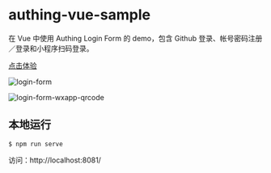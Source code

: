 # authing-vue-sample

在 Vue 中使用 Authing Login Form 的 demo，包含 Github 登录、帐号密码注册／登录和小程序扫码登录。

[点击体验](https://sample.authing.cn)

![login-form](https://cdn.authing.cn/sdk/guide/image/authing-login-form.png)

![login-form-wxapp-qrcode](https://cdn.authing.cn/sdk/guide/image/authing-login-form-wx-qrcode.png)

## 本地运行

``` shell
$ npm run serve
```

访问：http://localhost:8081/
